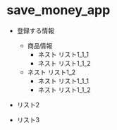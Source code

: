 # save_money_app

- 登録する情報
    - 商品情報
        - ネスト リスト1_1_1
        - ネスト リスト1_1_2
    - ネスト リスト1_2
        - ネスト リスト1_1_1
        - ネスト リスト1_1_2
    
    
    
- リスト2
- リスト3
